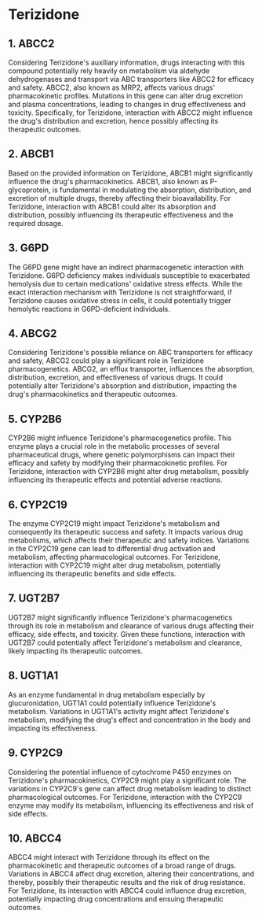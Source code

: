 # Terizidone

## 1. ABCC2
Considering Terizidone's auxiliary information, drugs interacting with this compound potentially rely heavily on metabolism via aldehyde dehydrogenases and transport via ABC transporters like ABCC2 for efficacy and safety. ABCC2, also known as MRP2, affects various drugs' pharmacokinetic profiles. Mutations in this gene can alter drug excretion and plasma concentrations, leading to changes in drug effectiveness and toxicity. Specifically, for Terizidone, interaction with ABCC2 might influence the drug's distribution and excretion, hence possibly affecting its therapeutic outcomes.

## 2. ABCB1
Based on the provided information on Terizidone, ABCB1 might significantly influence the drug's pharmacokinetics. ABCB1, also known as P-glycoprotein, is fundamental in modulating the absorption, distribution, and excretion of multiple drugs, thereby affecting their bioavailability. For Terizidone, interaction with ABCB1 could alter its absorption and distribution, possibly influencing its therapeutic effectiveness and the required dosage.

## 3. G6PD
The G6PD gene might have an indirect pharmacogenetic interaction with Terizidone. G6PD deficiency makes individuals susceptible to exacerbated hemolysis due to certain medications' oxidative stress effects. While the exact interaction mechanism with Terizidone is not straightforward, if Terizidone causes oxidative stress in cells, it could potentially trigger hemolytic reactions in G6PD-deficient individuals.

## 4. ABCG2
Considering Terizidone's possible reliance on ABC transporters for efficacy and safety, ABCG2 could play a significant role in Terizidone pharmacogenetics. ABCG2, an efflux transporter, influences the absorption, distribution, excretion, and effectiveness of various drugs. It could potentially alter Terizidone's absorption and distribution, impacting the drug's pharmacokinetics and therapeutic outcomes.

## 5. CYP2B6
CYP2B6 might influence Terizidone's pharmacogenetics profile. This enzyme plays a crucial role in the metabolic processes of several pharmaceutical drugs, where genetic polymorphisms can impact their efficacy and safety by modifying their pharmacokinetic profiles. For Terizidone, interaction with CYP2B6 might alter drug metabolism, possibly influencing its therapeutic effects and potential adverse reactions.

## 6. CYP2C19
The enzyme CYP2C19 might impact Terizidone's metabolism and consequently its therapeutic success and safety. It impacts various drug metabolisms, which affects their therapeutic and safety indices. Variations in the CYP2C19 gene can lead to differential drug activation and metabolism, affecting pharmacological outcomes. For Terizidone, interaction with CYP2C19 might alter drug metabolism, potentially influencing its therapeutic benefits and side effects.

## 7. UGT2B7
UGT2B7 might significantly influence Terizidone's pharmacogenetics through its role in metabolism and clearance of various drugs affecting their efficacy, side effects, and toxicity. Given these functions, interaction with UGT2B7 could potentially affect Terizidone's metabolism and clearance, likely impacting its therapeutic outcomes.

## 8. UGT1A1
As an enzyme fundamental in drug metabolism especially by glucuronidation, UGT1A1 could potentially influence Terizidone's metabolism. Variations in UGT1A1's activity might affect Terizidone's metabolism, modifying the drug's effect and concentration in the body and impacting its effectiveness.

## 9. CYP2C9
Considering the potential influence of cytochrome P450 enzymes on Terizidone's pharmacokinetics, CYP2C9 might play a significant role. The variations in CYP2C9's gene can affect drug metabolism leading to distinct pharmacological outcomes. For Terizidone, interaction with the CYP2C9 enzyme may modify its metabolism, influencing its effectiveness and risk of side effects.

## 10. ABCC4
ABCC4 might interact with Terizidone through its effect on the pharmacokinetic and therapeutic outcomes of a broad range of drugs. Variations in ABCC4 affect drug excretion, altering their concentrations, and thereby, possibly their therapeutic results and the risk of drug resistance. For Terizidone, its interaction with ABCC4 could influence drug excretion, potentially impacting drug concentrations and ensuing therapeutic outcomes.

